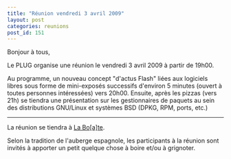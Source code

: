 ```yaml
---
title: "Réunion vendredi 3 avril 2009"
layout: post
categories: reunions
post_id: 151
---
```

Bonjour à tous,

Le PLUG organise une réunion le vendredi 3 avril 2009 à partir de 19h00.

Au programme, un nouveau concept "d'actus Flash" liées aux logiciels libres sous forme de mini-exposés successifs d'environ 5 minutes (ouvert à toutes personnes intéressées) vers 20h00. Ensuite, après les pizzas (vers 21h) se tiendra une présentation sur les gestionnaires de paquets au sein des distributions GNU/Linux et systèmes BSD (DPKG, RPM, ports, etc.)

----
La réunion se tiendra à [La Bo\[a\]te](http://laboate.com/).

Selon la tradition de l'auberge espagnole, les participants à la réunion sont invités à apporter un petit quelque chose à boire et/ou à grignoter.